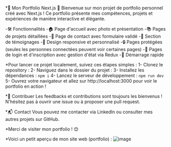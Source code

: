 *🌟 Mon Portfolio Next.js 🚀
Bienvenue sur mon projet de portfolio personnel créé avec Next.js ! Ce portfolio présente mes compétences, projets et expériences de manière interactive et élégante.

-🛠️ Fonctionnalités
-🏠 Page d'accueil avec photo et présentation
-📚 Pages de projets détaillées
-📝 Page de contact avec formulaire validé
-💬 Section de témoignages
-🎨 Design responsive et personnalisé
-🔒 Pages protégées (seules les personnes connectées peuvent voir certaines pages)
-🔐 Pages de login et d'inscription avec gestion d'état via Redux
-🚀 Démarrage rapide

*Pour lancer ce projet localement, suivez ces étapes simples :
1- Clonez le repository :
2- Naviguez dans le dossier du projet :
3- Installez les dépendances : `npm i`
4- Lancez le serveur de développement :  `npm run dev`
5- Ouvrez votre navigateur et allez sur http://localhost:3000 pour voir le portfolio en action !

*🤝 Contribuer
Les feedbacks et contributions sont toujours les bienvenus ! N'hésitez pas à ouvrir une issue ou à proposer une pull request.

*📬 Contact
Vous pouvez me contacter via LinkedIn ou consulter mes autres projets sur GitHub.

*Merci de visiter mon portfolio ! 😊

*Voici un petit aperçu de mon site web (portfolio) :
![image](https://github.com/user-attachments/assets/739edafb-711c-4e44-bc7d-11c754a1194c)

